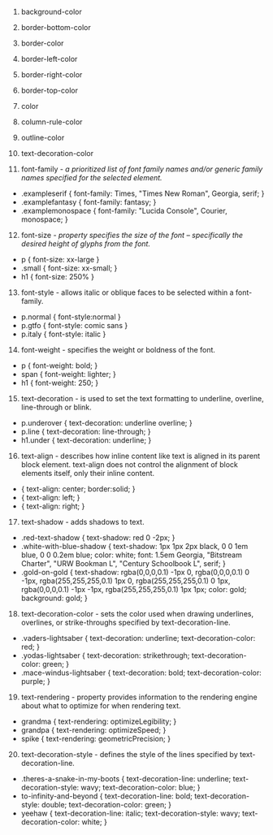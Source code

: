 <!--
Use the CSS Reference on MDN to identify ALL the styles that affect the color of things (~10).
-->


1. background-color

2. border-bottom-color

3. border-color

4. border-left-color

5. border-right-color

6. border-top-color

7. color

8. column-rule-color

9. outline-color

10. text-decoration-color

<!-- Add 10 more CSS rules with 3 examples to your Reading-CSS.md file.
This time look for font- and text-affecting rules (hint hint). -->

11. font-family - *a prioritized list of font family names and/or generic family names specified for the selected element.*

  * .exampleserif {
    font-family: Times, "Times New Roman", Georgia, serif;
    }
  * .examplefantasy {
    font-family: fantasy;
    }
  * .examplemonospace {
    font-family: "Lucida Console", Courier, monospace;
    }

12. font-size -  *property specifies the size of the font – specifically the desired height of glyphs from the font.*

  * p { font-size: xx-large }
  * .small {
	font-size: xx-small;
    }
  * h1 { font-size: 250% }

13. font-style -  allows italic or oblique faces to be selected within a font-family.

  * p.normal { font-style:normal }
  * p.gtfo  { font-style: comic sans }
  * p.italy { font-style: italic }

14. font-weight - specifies the weight or boldness of the font.

  * p { font-weight: bold; }
  * span { font-weight: lighter; }
  * h1 { font-weight: 250; }

15. text-decoration - is used to set the text formatting to underline, overline, line-through or blink.

  * p.underover {
    text-decoration: underline overline;
    }
  * p.line {
    text-decoration: line-through;
    }
  * h1.under {
    text-decoration: underline;
    }

16. text-align - describes how inline content like text is aligned in its parent block element. text-align does not control the alignment of block elements itself, only their inline content.

  * { text-align: center; border:solid; }
  * { text-align: left; }
  * { text-align: right; }

17. text-shadow - adds shadows to text.

  * .red-text-shadow {
   text-shadow: red 0 -2px;
    }
  * .white-with-blue-shadow {
   text-shadow: 1px 1px 2px black, 0 0 1em blue, 0 0 0.2em blue;
   color: white;
   font: 1.5em Georgia, "Bitstream Charter", "URW Bookman L", "Century Schoolbook L", serif;
    }
  * .gold-on-gold {
   text-shadow: rgba(0,0,0,0.1) -1px 0, rgba(0,0,0,0.1) 0 -1px,
   rgba(255,255,255,0.1) 1px 0, rgba(255,255,255,0.1) 0 1px,
   rgba(0,0,0,0.1) -1px -1px, rgba(255,255,255,0.1) 1px 1px;
   color: gold;
   background: gold;
    }

18. text-decoration-color - sets the color used when drawing underlines, overlines, or strike-throughs specified by text-decoration-line.

  * .vaders-lightsaber {
    text-decoration: underline;
    text-decoration-color: red;
    }
  * .yodas-lightsaber {
    text-decoration: strikethrough;
    text-decoration-color: green;
    }
  * .mace-windus-lightsaber {
    text-decoration: bold;
    text-decoration-color: purple;
    }

19. text-rendering - property provides information to the rendering engine about what to optimize for when rendering text.

  * grandma  { text-rendering: optimizeLegibility; }
  * grandpa  { text-rendering: optimizeSpeed; }
  * spike    { text-rendering: geometricPrecision; }

20. text-decoration-style - defines the style of the lines specified by text-decoration-line.

  * .theres-a-snake-in-my-boots {
      text-decoration-line: underline;
      text-decoration-style: wavy;
      text-decoration-color: blue;
    }
  * to-infinity-and-beyond {
      text-decoration-line: bold;
      text-decoration-style: double;
      text-decoration-color: green;
    }
  * yeehaw {
      text-decoration-line: italic;
      text-decoration-style: wavy;
      text-decoration-color: white;
    }

